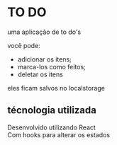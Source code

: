# TO DO

uma aplicação de to do's

você pode:

- adicionar os itens;
- marca-los como feitos;
- deletar os itens

eles ficam salvos no localstorage

## técnologia utilizada

Desenvolvido utilizando React  
Com hooks para alterar os estados
